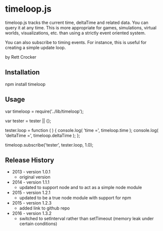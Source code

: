 timeloop.js
=========

timeloop.js tracks the current time, deltaTime and related data. You can query it at any time. This is more appropriate for games, simulations, virtual worlds, visualizations, etc. than using a strictly event oriented system.

You can also subscribe to timing events. For instance, this is useful for creating a simple update
loop.

by Rett Crocker

## Installation

  npm install timeloop

## Usage

  var timeloop = require('../lib/timeloop');

  var tester = tester || {};

  tester.loop = function ( )
  {
    console.log( 'time =', timeloop.time );
    console.log( 'deltaTime =', timeloop.deltaTime );
  };

  timeloop.subscribe('tester', tester.loop, 1.0);

## Release History

* 2013 - version 1.0.1
  * original version
* 2014 - version 1.1.1
  * updated to support node and to act as a simple node module
* 2015 - version 1.2.1
  * updated to be a true node module with support for npm
* 2015 - version 1.2.3
  * added link to github repo
* 2016 - version 1.3.2
  * switched to setInterval rather than setTimeout (memory leak under certain conditions)